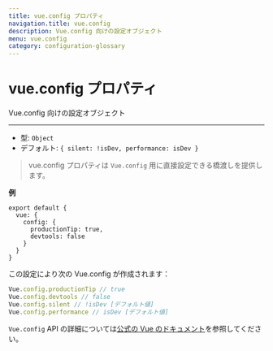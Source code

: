 ```yaml
---
title: vue.config プロパティ
navigation.title: vue.config
description: Vue.config 向けの設定オブジェクト
menu: vue.config
category: configuration-glossary
---
```

# vue.config プロパティ

Vue.config 向けの設定オブジェクト

---

- 型: `Object`
- デフォルト: `{ silent: !isDev, performance: isDev }`

> vue.config プロパティは `Vue.config` 用に直接設定できる橋渡しを提供します。

**例**

```js{}[nuxt.config.js]
export default {
  vue: {
    config: {
      productionTip: true,
      devtools: false
    }
  }
}
```

この設定により次の Vue.config が作成されます：

```js
Vue.config.productionTip // true
Vue.config.devtools // false
Vue.config.silent // !isDev [デフォルト値]
Vue.config.performance // isDev [デフォルト値]
```

`Vue.config` API の詳細については[公式の Vue のドキュメント](https://vuejs.org/v2/api/#Global-Config)を参照してください。
